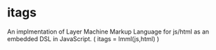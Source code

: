 # itags
An implmentation of Layer Machine Markup Language for js/html as an embedded DSL in JavaScript. ( itags =  lmml(js,html) )
